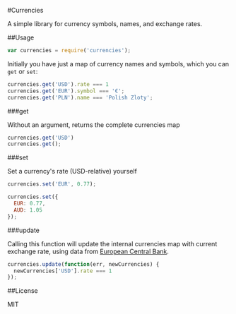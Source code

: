 #Currencies

A simple library for currency symbols, names, and exchange rates.

##Usage

```js
var currencies = require('currencies');
```

Initially you have just a map of currency names and symbols, which you can `get` or `set`:

```js
currencies.get('USD').rate === 1
currencies.get('EUR').symbol === '€';
currencies.get('PLN').name === 'Polish Zloty';
```

###get

Without an argument, returns the complete currencies map

```js
currencies.get('USD')
currencies.get();
```

###set

Set a currency's rate (USD-relative) yourself

```js
currencies.set('EUR', 0.77);

currencies.set({
  EUR: 0.77,
  AUD: 1.05
});
```

###update

Calling this function will update the internal currencies map with current exchange rate, using data from [European Central Bank](http://www.ecb.europa.eu/stats/exchange/eurofxref/html/index.en.html).

```js
currencies.update(function(err, newCurrencies) {
  newCurrencies['USD'].rate === 1
});
```

##License

MIT
